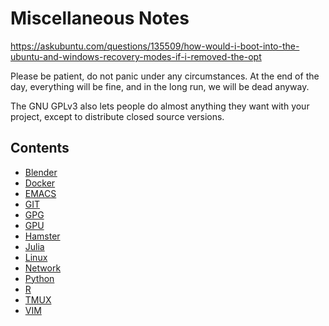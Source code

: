 # Miscellaneous Notes

https://askubuntu.com/questions/135509/how-would-i-boot-into-the-ubuntu-and-windows-recovery-modes-if-i-removed-the-opt

Please be patient, do not panic under any circumstances. 
At the end of the day, everything will be fine, and in the long run, we will be dead anyway.

The GNU GPLv3 also lets people do almost anything they want with your project, except to distribute closed source versions.

## Contents 

- [Blender](blender.md)   
- [Docker](docker.md)   
- [EMACS](emacs.md)   
- [GIT](git.md)
- [GPG](gpg.md)
- [GPU](gpu.md)
- [Hamster](hamster.md)
- [Julia](julia.md)
- [Linux](linux.md)   
- [Network](network.md)   
- [Python](python.md)
- [R](r.md)
- [TMUX](tmux.md)
- [VIM](vim.md)  


